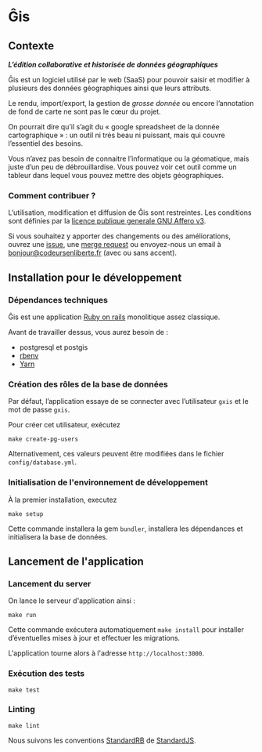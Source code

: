 # Ĝis

## Contexte

***L’édition collaborative et historisée de données géographiques***

Ĝis est un logiciel utilisé par le web (SaaS) pour pouvoir saisir et modifier à plusieurs des données géographiques ainsi que leurs attributs.

Le rendu, import/export, la gestion de *grosse donnée* ou encore l’annotation de fond de carte ne sont pas le cœur du projet.

On pourrait dire qu’il s’agit du « google spreadsheet de la donnée cartographique » : un outil ni très beau ni puissant, mais qui couvre l’essentiel des besoins.

Vous n’avez pas besoin de connaitre l’informatique ou la géomatique, mais juste d’un peu de débrouillardise. Vous pouvez voir cet outil comme un tableur dans lequel vous pouvez mettre des objets géographiques.

### Comment contribuer ?

L’utilisation, modification et diffusion de Ĝis sont restreintes.
Les conditions sont définies par la [licence publique generale GNU Affero v3](https://www.gnu.org/licenses/agpl-3.0.html).

Si vous souhaitez y apporter des changements ou des améliorations,
ouvrez une [issue](https://gitlab.com/CodeursEnLiberte/gxis/-/issues/new?issue%5Bmilestone_id%5D=), une [merge request](https://gitlab.com/CodeursEnLiberte/gxis/-/merge_requests/new) ou envoyez-nous un email à bonjour@codeursenliberte.fr (avec ou sans accent).

## Installation pour le développement

### Dépendances techniques

Ĝis est une application [Ruby on rails](https://rubyonrails.org/) monolitique assez classique.

Avant de travailler dessus, vous aurez besoin de :
- postgresql et postgis
- [rbenv](https://github.com/rbenv/rbenv-installer#rbenv-installer--doctor-scripts)
- [Yarn](https://yarnpkg.com/en/docs/install)

### Création des rôles de la base de données

Par défaut, l’application essaye de se connecter avec l’utilisateur `gxis`
et le mot de passe `gxis`.

Pour créer cet utilisateur, exécutez

    make create-pg-users

Alternativement, ces valeurs peuvent être modifiées dans le fichier `config/database.yml`.

### Initialisation de l'environnement de développement

À la premier installation, executez

    make setup

Cette commande installera la gem `bundler`, installera les dépendances et initialisera la base de données.

## Lancement de l'application

### Lancement du server

On lance le serveur d'application ainsi :

    make run

Cette commande exécutera automatiquement `make install` pour installer d’éventuelles mises à jour et effectuer les migrations.

L'application tourne alors à l'adresse `http://localhost:3000`.

### Exécution des tests

    make test

### Linting

    make lint

Nous suivons les conventions [StandardRB](https://github.com/testdouble/standard) de [StandardJS](https://standardjs.com/).
